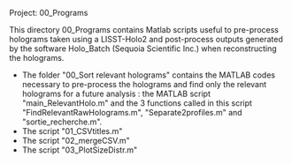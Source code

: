 Project: 00_Programs

This directory 00_Programs contains Matlab scripts useful to pre-process holograms taken using a LISST-Holo2 and post-process outputs generated by the software Holo_Batch (Sequoia Scientific Inc.) when reconstructing the holograms.

- The folder "00_Sort relevant holograms" contains the MATLAB codes necessary to pre-process the holograms and find only the relevant holograms for a future analysis : the MATLAB script "main_RelevantHolo.m" and the 3 functions called in this script "FindRelevantRawHolograms.m", "Separate2profiles.m" and "sortie_recherche.m".
- The script "01_CSVtitles.m"
- The script "02_mergeCSV.m"
- The script "03_PlotSizeDistr.m"
